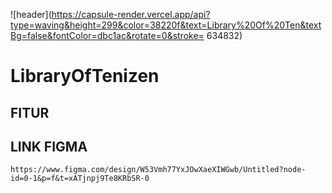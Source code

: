 ![header](https://capsule-render.vercel.app/api?type=waving&height=299&color=38220f&text=Library%20Of%20Ten&textBg=false&fontColor=dbc1ac&rotate=0&stroke=	634832)

# LibraryOfTenizen

## FITUR

## LINK FIGMA
    https://www.figma.com/design/W53Vmh77YxJOwXaeXIWGwb/Untitled?node-id=0-1&p=f&t=xATjnpj9Te8KRbSR-0
